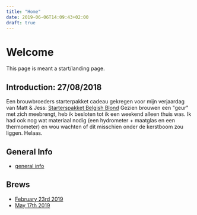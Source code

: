 ```yaml
---
title: "Home"
date: 2019-06-06T14:09:43+02:00
draft: true
---
```


# Welcome

This page is meant a start/landing page.

## Introduction: 27/08/2018
Een brouwbroeders starterpakket cadeau gekregen voor mijn verjaardag van Matt & Jess: [Starterspakket Belgish Blond](https://www.brouwbroeders.nl/products/starterspakket-belgisch-blond)
Gezien brouwen een "geur" met zich meebrengt, heb ik besloten tot ik een weekend alleen thuis was. Ik had ook nog wat materiaal nodig (een hydrometer + maatglas en een thermometer) en wou wachten of dit misschien onder de kerstboom zou liggen. Helaas.

## General Info
* [general info](/page/generalinfo)

## Brews
* [February 23rd 2019](/brew/190223)
* [May 17th 2019](/brew/190517)